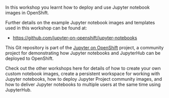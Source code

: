 In this workshop you learnt how to deploy and use Jupyter notebook images in OpenShift.

Further details on the example Jupyter notebook images and templates used in this workshop can be found at:

* https://github.com/jupyter-on-openshift/jupyter-notebooks

This Git repository is part of the [Jupyter on OpenShift](https://github.com/jupyter-on-openshift) project, a community project for demonstrating how Jupyter notebooks and JupyterHub can be deployed to OpenShift.

Check out the other workshops here for details of how to create your own custom notebook images, create a persistent workspace for working with Jupyter notebooks, how to deploy Jupyter Project community images, and how to deliver Jupyter notebooks to multiple users at the same time using JupyterHub.
